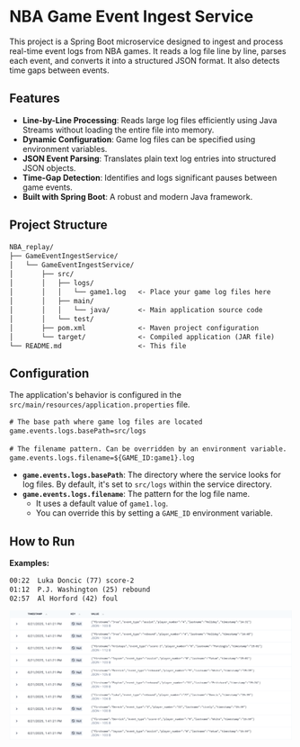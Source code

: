 # NBA Game Event Ingest Service

This project is a Spring Boot microservice designed to ingest and process real-time event logs from NBA games. It reads a log file line by line, parses each event, and converts it into a structured JSON format. It also detects time gaps between events.

## Features

- **Line-by-Line Processing**: Reads large log files efficiently using Java Streams without loading the entire file into memory.
- **Dynamic Configuration**: Game log files can be specified using environment variables.
- **JSON Event Parsing**: Translates plain text log entries into structured JSON objects.
- **Time-Gap Detection**: Identifies and logs significant pauses between game events.
- **Built with Spring Boot**: A robust and modern Java framework.

## Project Structure

```
NBA_replay/
├── GameEventIngestService/
│   └── GameEventIngestService/
│       ├── src/
│       │   ├── logs/
│       │   │   └── game1.log   <- Place your game log files here
│       │   ├── main/
│       │   │   └── java/       <- Main application source code
│       │   └── test/
│       ├── pom.xml             <- Maven project configuration
│       └── target/             <- Compiled application (JAR file)
└── README.md                   <- This file
```


## Configuration

The application's behavior is configured in the `src/main/resources/application.properties` file.

```properties
# The base path where game log files are located
game.events.logs.basePath=src/logs

# The filename pattern. Can be overridden by an environment variable.
game.events.logs.filename=${GAME_ID:game1}.log
```

- **`game.events.logs.basePath`**: The directory where the service looks for log files. By default, it's set to `src/logs` within the service directory.
- **`game.events.logs.filename`**: The pattern for the log file name.
    - It uses a default value of `game1.log`.
    - You can override this by setting a `GAME_ID` environment variable.

## How to Run


**Examples:**
```
00:22  Luka Doncic (77) score-2
01:12  P.J. Washington (25) rebound
02:57  Al Horford (42) foul
```

![Results](./docs/kafka_results.png)